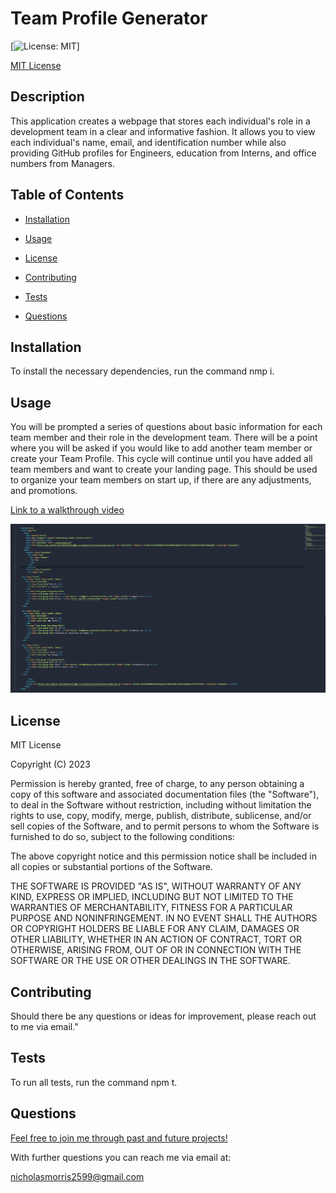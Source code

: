 # Team Profile Generator
[![License: MIT](https://img.shields.io/badge/License-MIT-yellow.svg)]
  
[MIT License](https://opensource.org/licenses/MIT)
## Description

This application creates a webpage that stores each individual's role in a development team in a clear and informative fashion. It allows you to view each individual's name, email, and identification number while also providing GitHub profiles for Engineers, education from Interns, and office numbers from Managers. 

## Table of Contents

* [Installation](#installation)

* [Usage](#usage)
    
* [License](#license)

* [Contributing](#contributing)

* [Tests](#tests)

* [Questions](#questions)

## Installation

To install the necessary dependencies, run the command nmp i.

## Usage

You will be prompted a series of questions about basic information for each team member and their role in the development team. There will be a point where you will be asked if you would like to add another team member or create your Team Profile. This cycle will continue until you have added all team members and want to create your landing page. This should be used to organize your team members on start up, if there are any adjustments, and promotions. 

[Link to a walkthrough video](https://youtu.be/NRw4rQCAkok)

![HTML Structure](./images/Screenshot_20230115_101252.png)

## License

MIT License

Copyright (C) 2023 <Volexity21>

Permission is hereby granted, free of charge, to any person obtaining a copy of this software and associated documentation files (the "Software"), to deal in the Software without restriction, including without limitation the rights to use, copy, modify, merge, publish, distribute, sublicense, and/or sell copies of the Software, and to permit persons to whom the Software is furnished to do so, subject to the following conditions:

The above copyright notice and this permission notice shall be included in all copies or substantial portions of the Software.

THE SOFTWARE IS PROVIDED "AS IS", WITHOUT WARRANTY OF ANY KIND, EXPRESS OR IMPLIED, INCLUDING BUT NOT LIMITED TO THE WARRANTIES OF MERCHANTABILITY, FITNESS FOR A PARTICULAR PURPOSE AND NONINFRINGEMENT. IN NO EVENT SHALL THE AUTHORS OR COPYRIGHT HOLDERS BE LIABLE FOR ANY CLAIM, DAMAGES OR OTHER LIABILITY, WHETHER IN AN ACTION OF CONTRACT, TORT OR OTHERWISE, ARISING FROM, OUT OF OR IN CONNECTION WITH THE SOFTWARE OR THE USE OR OTHER DEALINGS IN THE SOFTWARE.

## Contributing

Should there be any questions or ideas for improvement, please reach out to me via email."

## Tests

To run all tests, run the command npm t.

## Questions

[Feel free to join me through past and future projects!](https://github.com/Morralytics)

With further questions you can reach me via email at:

nicholasmorris2599@gmail.com
